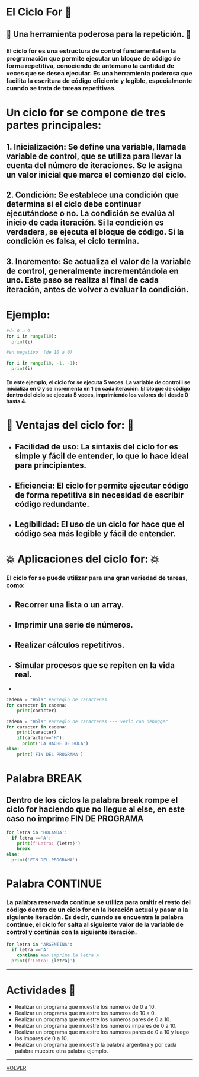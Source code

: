# El Ciclo For 🛂
## 🔻 Una herramienta poderosa para la repetición. 🔻
### El ciclo for es una estructura de control fundamental en la programación que permite ejecutar un bloque de código de forma repetitiva, conociendo de antemano la cantidad de veces que se desea ejecutar. Es una herramienta poderosa que facilita la escritura de código eficiente y legible, especialmente cuando se trata de tareas repetitivas.

# Un ciclo for se compone de tres partes principales:
## 1. Inicialización: Se define una variable, llamada variable de control, que se utiliza para llevar la cuenta del número de iteraciones. Se le asigna un valor inicial que marca el comienzo del ciclo.
## 2. Condición: Se establece una condición que determina si el ciclo debe continuar ejecutándose o no. La condición se evalúa al inicio de cada iteración. Si la condición es verdadera, se ejecuta el bloque de código. Si la condición es falsa, el ciclo termina.
## 3. Incremento: Se actualiza el valor de la variable de control, generalmente incrementándola en uno. Este paso se realiza al final de cada iteración, antes de volver a evaluar la condición.

# Ejemplo:

```python
#de 0 a 9
for i in range(10):
  print(i)

#en negativo  (de 10 a 0)

for i in range(10, -1, -1):
  print(i)
```
#### En este ejemplo, el ciclo for se ejecuta 5 veces. La variable de control i se inicializa en 0 y se incrementa en 1 en cada iteración. El bloque de código dentro del ciclo se ejecuta 5 veces, imprimiendo los valores de i desde 0 hasta 4.

# 🛑 Ventajas del ciclo for: 🛑

- ## Facilidad de uso: La sintaxis del ciclo for es simple y fácil de entender, lo que lo hace ideal para principiantes.
- ## Eficiencia: El ciclo for permite ejecutar código de forma repetitiva sin necesidad de escribir código redundante.
- ## Legibilidad: El uso de un ciclo for hace que el código sea más legible y fácil de entender.
# 💥 Aplicaciones del ciclo for: 💥
### El ciclo for se puede utilizar para una gran variedad de tareas, como:
- ## Recorrer una lista o un array.
- ## Imprimir una serie de números.
- ## Realizar cálculos repetitivos.
- ## Simular procesos que se repiten en la vida real.
- 
```python
cadena = "Hola" #arreglo de caracteres
for caracter in cadena:
    print(caracter)

cadena = "Hola" #arreglo de caracteres --- verlo con debugger
for caracter in cadena:
    print(caracter)
    if(caracter=="H"):
      print('LA HACHE DE HOLA')
else:
    print('FIN DEL PROGRAMA')
```

# Palabra BREAK 
## Dentro de los ciclos la palabra break rompe el ciclo for haciendo que no llegue al else, en este caso no imprime FIN DE PROGRAMA
```python
for letra in 'HOLANDA':
  if letra =='A':
    print(f'Letra: {letra}')
    break 
else:
  print('FIN DEL PROGRAMA')

```
# Palabra CONTINUE
### La palabra reservada continue se utiliza para omitir el resto del código dentro de un ciclo for en la iteración actual y pasar a la siguiente iteración. Es decir, cuando se encuentra la palabra continue, el ciclo for salta al siguiente valor de la variable de control y continúa con la siguiente iteración.

```python
for letra in 'ARGENTINA':
  if letra =='A':
    continue #No imprime la letra A
  print(f'Letra: {letra}')
  ```
---
# Actividades 💬

- Realizar un programa que muestre los numeros de 0 a 10.
- Realizar un programa que muestre los numeros de 10 a 0.
- Realizar un programa que muestre los numeros pares de 0 a 10.
- Realizar un programa que muestre los numeros impares de 0 a 10.
- Realizar un programa que muestre los numeros pares de 0 a 10 y luego los impares de 0 a 10.
- Realizar un programa que muestre la palabra argentina y por cada palabra muestre otra palabra ejemplo.
  

---
[VOLVER](/pythonCurso/readme.md)